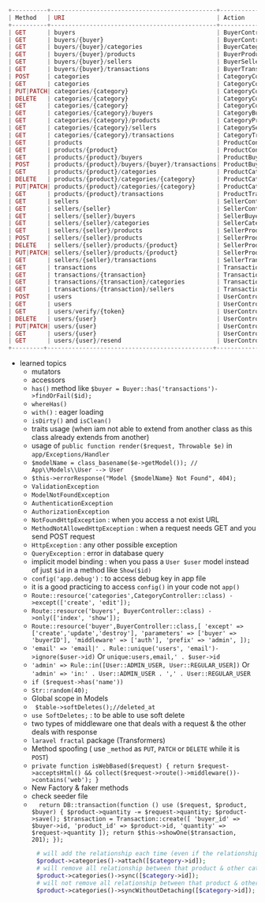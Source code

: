````php

+----------+-----------------------------------------------+----------------------------------------+
| Method   | URI                                           | Action                                 |
+----------+-----------------------------------------------+----------------------------------------+
| GET      | buyers                                        | BuyerController@index                  |
| GET      | buyers/{buyer}                                | BuyerController@show                   |
| GET      | buyers/{buyer}/categories                     | BuyerCategoryController@index          |
| GET      | buyers/{buyer}/products                       | BuyerProductController@index           |
| GET      | buyers/{buyer}/sellers                        | BuyerSellerController@index            |
| GET      | buyers/{buyer}/transactions                   | BuyerTransactionController@index       |
| POST     | categories                                    | CategoryController@store               |
| GET      | categories                                    | CategoryController@index               |
| PUT|PATCH| categories/{category}                         | CategoryController@update              |
| DELETE   | categories/{category}                         | CategoryController@destroy             |
| GET      | categories/{category}                         | CategoryController@show                |
| GET      | categories/{category}/buyers                  | CategoryBuyerController@index          |
| GET      | categories/{category}/products                | CategoryProductController@index        |
| GET      | categories/{category}/sellers                 | CategorySellerController@index         |
| GET      | categories/{category}/transactions            | CategoryTransactionController@index    |
| GET      | products                                      | ProductController@index                |
| GET      | products/{product}                            | ProductController@show                 |
| GET      | products/{product}/buyers                     | ProductBuyerController@index           |
| POST     | products/{product}/buyers/{buyer}/transactions| ProductBuyerTransactionController@store|
| GET      | products/{product}/categories                 | ProductCategoryController@index        |
| DELETE   | products/{product}/categories/{category}      | ProductCategoryController@destroy      |
| PUT|PATCH| products/{product}/categories/{category}      | ProductCategoryController@update       |
| GET      | products/{product}/transactions               | ProductTransactionController@index     |
| GET      | sellers                                       | SellerController@index                 |
| GET      | sellers/{seller}                              | SellerController@show                  |
| GET      | sellers/{seller}/buyers                       | SellerBuyerController@index            |
| GET      | sellers/{seller}/categories                   | SellerCategoryController@index         |
| GET      | sellers/{seller}/products                     | SellerProductController@index          |
| POST     | sellers/{seller}/products                     | SellerProductController@store          |
| DELETE   | sellers/{seller}/products/{product}           | SellerProductController@destroy        |
| PUT|PATCH| sellers/{seller}/products/{product}           | SellerProductController@update         |
| GET      | sellers/{seller}/transactions                 | SellerTransactionController@index      |
| GET      | transactions                                  | TransactionController@index            |
| GET      | transactions/{transaction}                    | TransactionController@show             |
| GET      | transactions/{transaction}/categories         | TransactionCategoryController@index    |
| GET      | transactions/{transaction}/sellers            | TransactionSellerController@index      |
| POST     | users                                         | UserController@store                   |
| GET      | users                                         | UserController@index                   |
| GET      | users/verify/{token}                          | UserController@verify                  |
| DELETE   | users/{user}                                  | UserController@destroy                 |
| PUT|PATCH| users/{user}                                  | UserController@update                  |
| GET      | users/{user}                                  | UserController@show                    |
| GET      | users/{user}/resend                           | UserController@resend                  |
+---------+-----------------------------------------------+----------------------------------------+	
````

- learned topics
  - mutators
  - accessors
  - `has()` method like `$buyer = Buyer::has('transactions')->findOrFail($id);`
  - `whereHas()`
  - `with()` : eager loading
  - `isDirty()` and `isClean()`
  - traits usage (when iam not able to extend from another class as this class already extends from another)
  - usage of `public function render($request, Throwable $e)` in `app/Exceptions/Handler`
  - `$modelName = class_basename($e->getModel()); // App\\Models\\User --> User`
  - `$this->errorResponse("Model {$modelName} Not Found", 404);`
  - `ValidationException`
  - `ModelNotFoundException`
  - `AuthenticationException`
  - `AuthorizationException`
  - `NotFoundHttpException` : when you access a not exist URL
  - `MethodNotAllowedHttpException` :  when a request needs GET and you send POST request
  - `HttpException` : any other possible exception
  - `QueryException` : error in database query
  - implicit model binding : when you pass a `User $user` model instead of just `$id` in a method like `Show($id)`
  - `config('app.debug')` :  to access debug key in app file
  - it is a good practicing to access `config()` in your code not `app()` 
  - `Route::resource('categories',CategoryController::class)
    ->except(['create', 'edit']);`
  - `Route::resource('buyers', BuyerController::class)
    ->only(['index', 'show']);`
  - `Route::resource('buyer',BuyerController::class,[
    'except' => ['create','update','destroy'],
    'parameters' => ['buyer' => 'buyerID'],
    'middleware' => ['auth'],
    'prefix' => 'admin',
    ]);`
  - `'email' => 'email|' . Rule::unique('users', 'email')->ignore($user->id)` Or `unique:users,email,' . $user->id`
  - `'admin' => Rule::in([User::ADMIN_USER, User::REGULAR_USER])` Or `'admin' => 'in:' . User::ADMIN_USER . ',' . User::REGULAR_USER`
  - `if ($request->has('name'))`
  - `Str::random(40);`
  - Global scope in Models
  - ` $table->softDeletes();//deleted_at`
  - `use SoftDeletes;` : to be able to use soft delete
  - two types of middleware one that deals with a request & the other deals with response
  - `laravel fractal` package (Transformers)
  - Method spoofing ( use `_method` as `PUT`, `PATCH` or `DELETE` while it is `POST`)
  - `private function isWebBased($request)
    {
    return $request->acceptsHtml() && collect($request->route()->middleware())->contains('web');
    }`
  - New Factory & faker methods
  - check seeder file
  - `  return DB::transaction(function () use ($request, $product, $buyer) {
    $product->quantity -= $request->quantity;
    $product->save();
    $transaction = Transaction::create([
    'buyer_id' => $buyer->id,
    'product_id' => $product->id,
    'quantity' => $request->quantity
    ]);
    return $this->showOne($transaction, 201);
    });`
````php
        # will add the relationship each time (even if the relationship already exists between both product & category)
        $product->categories()->attach([$category->id]);
        # will remove all relationship between that product & other categories then add the new one
        $product->categories()->sync([$category->id]);
        # will not remove all relationship between that product & other categories then add the new one
        $product->categories()->syncWithoutDetaching([$category->id]);
````
